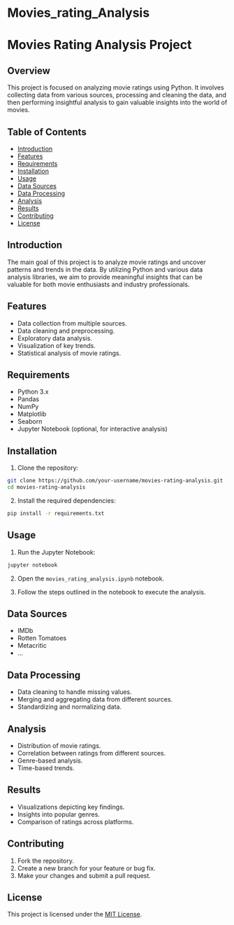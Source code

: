 # Movies_rating_Analysis

# Movies Rating Analysis Project

## Overview

This project is focused on analyzing movie ratings using Python. It involves collecting data from various sources, processing and cleaning the data, and then performing insightful analysis to gain valuable insights into the world of movies.

## Table of Contents

- [Introduction](#introduction)
- [Features](#features)
- [Requirements](#requirements)
- [Installation](#installation)
- [Usage](#usage)
- [Data Sources](#data-sources)
- [Data Processing](#data-processing)
- [Analysis](#analysis)
- [Results](#results)
- [Contributing](#contributing)
- [License](#license)

## Introduction

The main goal of this project is to analyze movie ratings and uncover patterns and trends in the data. By utilizing Python and various data analysis libraries, we aim to provide meaningful insights that can be valuable for both movie enthusiasts and industry professionals.

## Features

- Data collection from multiple sources.
- Data cleaning and preprocessing.
- Exploratory data analysis.
- Visualization of key trends.
- Statistical analysis of movie ratings.

## Requirements

- Python 3.x
- Pandas
- NumPy
- Matplotlib
- Seaborn
- Jupyter Notebook (optional, for interactive analysis)

## Installation

1. Clone the repository:

```bash
git clone https://github.com/your-username/movies-rating-analysis.git
cd movies-rating-analysis
```

2. Install the required dependencies:

```bash
pip install -r requirements.txt
```

## Usage

1. Run the Jupyter Notebook:

```bash
jupyter notebook
```

2. Open the `movies_rating_analysis.ipynb` notebook.

3. Follow the steps outlined in the notebook to execute the analysis.

## Data Sources

- IMDb
- Rotten Tomatoes
- Metacritic
- ...

## Data Processing

- Data cleaning to handle missing values.
- Merging and aggregating data from different sources.
- Standardizing and normalizing data.

## Analysis

- Distribution of movie ratings.
- Correlation between ratings from different sources.
- Genre-based analysis.
- Time-based trends.

## Results

- Visualizations depicting key findings.
- Insights into popular genres.
- Comparison of ratings across platforms.

## Contributing

1. Fork the repository.
2. Create a new branch for your feature or bug fix.
3. Make your changes and submit a pull request.

## License

This project is licensed under the [MIT License](LICENSE).

